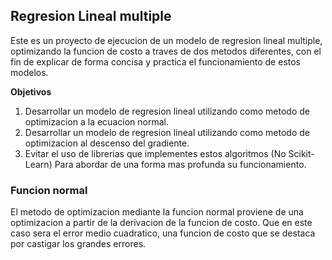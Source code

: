 ## Regresion Lineal multiple

Este es un proyecto de ejecucion de un modelo de regresion lineal multiple, optimizando la funcion de costo a traves de dos metodos diferentes,
con el fin de explicar de forma concisa y practica el funcionamiento de estos modelos.

**Objetivos**
1. Desarrollar un modelo de regresion lineal utilizando como metodo de optimizacion a la ecuacion normal.
2. Desarrollar un modelo de regresion lineal utilizando como metodo de optimizacion al descenso del gradiente.
3. Evitar el uso de librerias que implementes estos algoritmos (No Scikit-Learn) Para abordar de una forma mas profunda su funcionamiento.

### Funcion normal

El metodo de optimizacion mediante la funcion normal proviene de una optimizacion a partir de la derivacion de la funcion de costo. Que en este caso sera el error medio cuadratico, una funcion de costo que se destaca por castigar los grandes errores.

